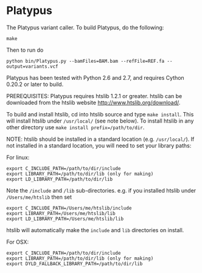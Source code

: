 Platypus
========

The Platypus variant caller. To build Platypus, do the following:

    make

Then to run do

    python bin/Platypus.py --bamFiles=BAM.bam --refFile=REF.fa --output=variants.vcf

Platypus has been tested with Python 2.6 and 2.7, and requires Cython 0.20.2 or later
to build.

PREREQUISITES: Platypus requires htslib 1.2.1 or greater. htslib can be downloaded from the htslib website http://www.htslib.org/download/.

To build and install htslib, cd into htslib source and type `make install`. This will install htslib under `/usr/local/` (see note below). To install htslib in any other directory use `make install prefix=/path/to/dir`.

NOTE: htslib should be installed in a standard location (e.g. `/usr/local/`). If not installed in a standard location, you will need to set your library paths:

For linux:

    export C_INCLUDE_PATH=/path/to/dir/include
    export LIBRARY_PATH=/path/to/dir/lib (only for making)
    export LD_LIBRARY_PATH=/path/to/dir/lib

Note the `/include` and `/lib` sub-directories. e.g. if you installed htslib under `/Users/me/htslib` then set

    export C_INCLUDE_PATH=/Users/me/htslib/include
    export LIBRARY_PATH=/Users/me/htslib/lib
    export LD_LIBRARY_PATH=/Users/me/htslib/lib

htslib will automatically make the `include` and `lib` directories on install.

For OSX:

    export C_INCLUDE_PATH=/path/to/dir/include
    export LIBRARY_PATH=/path/to/dir/lib (only for making)
    export DYLD_FALLBACK_LIBRARY_PATH=/path/to/dir/lib
